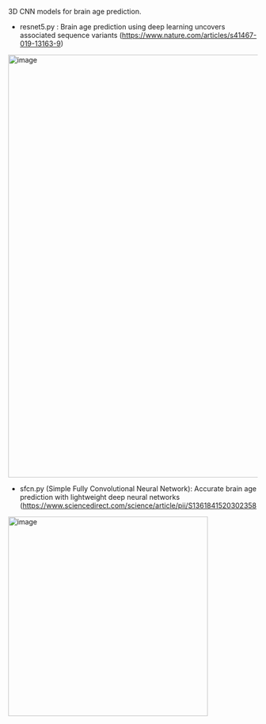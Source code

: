3D CNN models for brain age prediction.

- resnet5.py : Brain age prediction using deep learning uncovers associated sequence variants
(https://www.nature.com/articles/s41467-019-13163-9)
<img width="854" alt="image" src="https://user-images.githubusercontent.com/45024298/162145427-00eea805-1a6c-4403-8c44-30dc5e991be1.png">

- sfcn.py (Simple Fully Convolutional Neural Network): Accurate brain age prediction with lightweight deep neural networks
(https://www.sciencedirect.com/science/article/pii/S1361841520302358
<img width="403" alt="image" src="https://user-images.githubusercontent.com/45024298/162164172-49efdfa6-ef5b-40f2-af53-ddb0553cc8cf.png">

